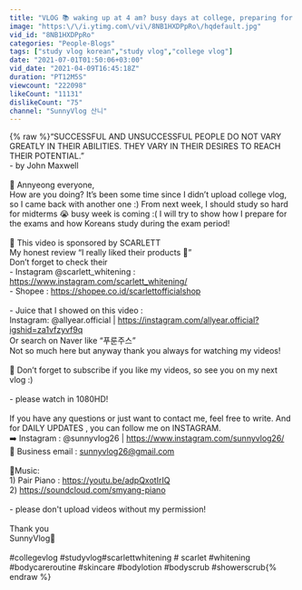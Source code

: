 ```yaml
---
title: "VLOG 📚 waking up at 4 am? busy days at college, preparing for exam, cherry blossom 🌸 |ft. Scarlett"
image: "https:\/\/i.ytimg.com\/vi\/8NB1HXDPpRo\/hqdefault.jpg"
vid_id: "8NB1HXDPpRo"
categories: "People-Blogs"
tags: ["study vlog korean","study vlog","college vlog"]
date: "2021-07-01T01:50:06+03:00"
vid_date: "2021-04-09T16:45:18Z"
duration: "PT12M5S"
viewcount: "222098"
likeCount: "11131"
dislikeCount: "75"
channel: "SunnyVlog 산니"
---
```

{% raw %}“SUCCESSFUL AND UNSUCCESSFUL PEOPLE DO NOT VARY GREATLY IN THEIR ABILITIES. THEY VARY IN THEIR DESIRES TO REACH THEIR POTENTIAL.” <br />- by John Maxwell <br /><br />🌼 Annyeong everyone,<br />How are you doing? It’s been some time since I didn’t upload college vlog, so I came back with another one :) From next week, I should study so hard for midterms 😭 busy week is coming :( I will try to show how I prepare for the exams and how Koreans study during the exam period! <br /><br />🌼 This video is sponsored by SCARLETT <br />My honest review “I really liked their products 🥺” <br />Don’t forget to check their <br />- Instagram @scarlett_whitening : <a rel="nofollow" target="blank" href="https://www.instagram.com/scarlett_whitening/">https://www.instagram.com/scarlett_whitening/</a><br />- Shopee : <a rel="nofollow" target="blank" href="https://shopee.co.id/scarlettofficialshop">https://shopee.co.id/scarlettofficialshop</a> <br /><br />- Juice that I showed on this video :<br />Instagram: @allyear.official | <a rel="nofollow" target="blank" href="https://instagram.com/allyear.official?igshid=za1vfzyvf9q">https://instagram.com/allyear.official?igshid=za1vfzyvf9q</a><br />Or search on Naver like “푸룬주스”<br />Not so much here but anyway thank you always for watching my videos!<br /><br />🌼 Don’t forget to subscribe if you like my videos, so see you on my next vlog :)<br /><br />- please watch in 1080HD! <br /><br />If you have any questions or just want to contact me, feel free to write. And for DAILY UPDATES , you can follow me on INSTAGRAM. <br />➡️ Instagram : @sunnyvlog26 | <a rel="nofollow" target="blank" href="https://www.instagram.com/sunnyvlog26/​">https://www.instagram.com/sunnyvlog26/​</a><br />📩 Business email : sunnyvlog26@gmail.com<br /><br />🎵Music:<br />1) Pair Piano :  <a rel="nofollow" target="blank" href="https://youtu.be/adpQxotIrIQ">https://youtu.be/adpQxotIrIQ</a><br />2) <a rel="nofollow" target="blank" href="https://soundcloud.com/smyang-piano">https://soundcloud.com/smyang-piano</a><br /><br />- please don't upload videos without my permission!<br /><br />Thank you<br />SunnyVlog🐣<br /><br />#collegevlog​ #studyvlog​ #scarlettwhitening # scarlet #whitening #bodycareroutine #skincare #bodylotion #bodyscrub #showerscrub{% endraw %}

